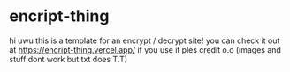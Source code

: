 # encript-thing
hi uwu
this is a template for an encrypt / decrypt site! you can check it out at https://encript-thing.vercel.app/
if you use it ples credit o.o
(images and stuff dont work but txt does T.T)
